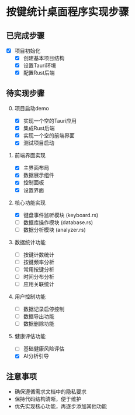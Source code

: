 # 按键统计桌面程序实现步骤

## 已完成步骤

- [X] 项目初始化
  - [X] 创建基本项目结构
  - [X] 设置Tauri环境
  - [X] 配置Rust后端

## 待实现步骤

0. 项目启动demo

   - [X] 实现一个空的Tauri应用
   - [X] 集成Rust后端
   - [X] 实现一个空的前端界面
   - [X] 测试项目启动
1. 前端界面实现

   - [X] 主界面布局
   - [X] 数据展示组件
   - [X] 控制面板
   - [X] 设置界面
2. 核心功能实现

   - [X] 键盘事件监听模块 (keyboard.rs)
   - [ ] 数据库操作模块 (database.rs)
   - [ ] 数据分析模块 (analyzer.rs)
3. 数据统计功能

   - [ ] 按键计数统计
   - [ ] 按键频率分析
   - [ ] 常用按键分析
   - [ ] 时间分布分析
   - [ ] 应用关联统计
4. 用户控制功能

   - [ ] 数据记录启停控制
   - [ ] 数据导出功能
   - [ ] 数据删除功能
5. 健康评估功能

   - [ ] 基础健康风险评估
   - [X] AI分析引导

## 注意事项

- 确保遵循需求文档中的隐私要求
- 保持代码结构清晰，便于维护
- 优先实现核心功能，再逐步添加其他功能
